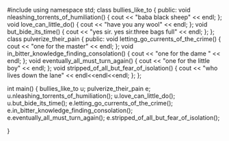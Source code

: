 #include<iostream>
using namespace std;
class bullies_like_to
{
public:
	void nleashing_torrents_of_humiliation()
	{
		cout << "baba black sheep" << endl;
	};
	void love_can_little_do()
	{
		cout << "have you any wool" << endl;
	};
	void but_bide_its_time()
	{
		cout << "yes sir. yes sir.three bags full" << endl;
	};
};
class pulverize_their_pain
{
public:
	void letting_go_currents_of_the_crime()
	{
		cout << "one for the master" << endl;
	};
	void in_bitter_knowledge_finding_consolation()
	{
		cout << "one for the dame " << endl;
	};
	void eventually_all_must_turn_again()
	{
		cout << "one for the little boy" << endl;
	};
	void stripped_of_all_but_fear_of_isolation()
	{
		cout << "who lives down the lane" << endl<<endl<<endl;
	};
};


int main()
{
	bullies_like_to u; pulverize_their_pain e;
	u.nleashing_torrents_of_humiliation();
	u.love_can_little_do();
	u.but_bide_its_time();
	e.letting_go_currents_of_the_crime();
	e.in_bitter_knowledge_finding_consolation();
	e.eventually_all_must_turn_again();
	e.stripped_of_all_but_fear_of_isolation();

}


